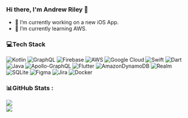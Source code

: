 ### Hi there, I'm Andrew Riley 👋

- 🔭 I’m currently working on a new iOS App.
- 🌱 I’m currently learning AWS.


### 💻Tech Stack
![Kotlin](https://img.shields.io/badge/kotlin-%230095D5.svg?style=flat&logo=kotlin&logoColor=white) ![GraphQL](https://img.shields.io/badge/-GraphQL-E10098?style=flat&logo=graphql&logoColor=white) ![Firebase](https://img.shields.io/badge/firebase-%23039BE5.svg?style=flat&logo=firebase) ![AWS](https://img.shields.io/badge/AWS-%23FF9900.svg?style=flat&logo=amazon-aws&logoColor=white) ![Google Cloud](https://img.shields.io/badge/Google%20Cloud-%234285F4.svg?style=flat&logo=google-cloud&logoColor=white) ![Swift](https://img.shields.io/badge/swift-F54A2A?style=flat&logo=swift&logoColor=white) ![Dart](https://img.shields.io/badge/dart-%230175C2.svg?style=flat&logo=dart&logoColor=white) ![Java](https://img.shields.io/badge/java-%23ED8B00.svg?style=flat&logo=java&logoColor=white) ![Apollo-GraphQL](https://img.shields.io/badge/-ApolloGraphQL-311C87?style=flat&logo=apollo-graphql) ![Flutter](https://img.shields.io/badge/Flutter-%2302569B.svg?style=flat&logo=Flutter&logoColor=white) ![AmazonDynamoDB](https://img.shields.io/badge/Amazon%20DynamoDB-4053D6?style=flat&logo=Amazon%20DynamoDB&logoColor=white) ![Realm](https://img.shields.io/badge/Realm-39477F?style=flat&logo=realm&logoColor=white) ![SQLite](https://img.shields.io/badge/sqlite-%2307405e.svg?style=flat&logo=sqlite&logoColor=white) 	![Figma](https://img.shields.io/badge/figma-%23F24E1E.svg?style=flat&logo=figma&logoColor=white) ![Jira](https://img.shields.io/badge/jira-%230A0FFF.svg?style=flat&logo=jira&logoColor=white) ![Docker](https://img.shields.io/badge/docker-%230db7ed.svg?style=flat&logo=docker&logoColor=white)
### 📊GitHub Stats :
![](https://github-readme-stats.vercel.app/api?username=andyjriley&theme=nightowl&hide_border=true&include_all_commits=false&count_private=true)<br/>
![](https://github-readme-streak-stats.herokuapp.com/?user=andyjriley&theme=nightowl&hide_border=true)<br/>
